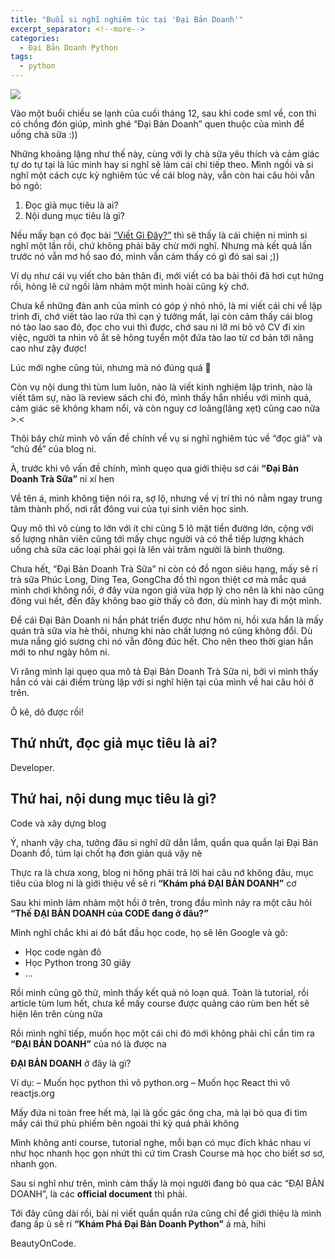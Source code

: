 ```yaml
---
title: "Buổi si nghĩ nghiêm túc tại 'Đại Bản Doanh'"
excerpt_separator: <!--more-->
categories:
  - Đại Bản Doanh Python
tags:
  - python
---
```



![](/assets/images/2020/01/2020-01-buoi-si-nghi-nghiem-tuc-tai-dai-ban-doanh-cover.jpg)

Vào một buổi chiều se lạnh của cuối tháng 12, sau khi code sml về, con thì có chồng đón giúp, mình ghé “Đại Bản Doanh” quen thuộc của mình để uống chà sữa :))

Những khoảng lặng như thế này, cùng với ly chà sữa yêu thích và cảm giác tự do tự tại là lúc minh hay si nghĩ sẽ làm cái chi tiếp theo. Mình ngồi và si nghĩ một cách cực kỳ nghiêm túc về cái blog này, vẫn còn hai câu hỏi vẫn bỏ ngỏ:

1. Đọc giả mục tiêu là ai?
2. Nội dung mục tiêu là gì?

Nếu mấy bạn có đọc bài [“Viết Gì Đây?”]() thì sẽ thấy là cái chiện ni mình si nghĩ một lần rồi, chứ không phải bây chừ mới nghĩ. Nhưng mà kết quả lần trước nó vẫn mơ hồ sao đó, mình vẫn cảm thấy có gì đó sai sai ;))

Ví dụ như cái vụ viết cho bản thân đi, mới viết có ba bài thôi đã hơi cụt hứng rồi, hỏng lẽ cứ ngồi lảm nhảm một mình hoài cũng kỳ chớ.

Chưa kể những đàn anh của mình có góp ý nhỏ nhỏ, là mi viết cái chi về lập trình đi, chớ viết tào lao rứa thì cạn ý tưởng mất, lại còn cảm thấy cái blog nó tào lao sao đó, đọc cho vui thì được, chớ sau ni lỡ mi bỏ vô CV đi xin việc, người ta nhìn vô ắt sẽ hông tuyển một đứa tào lao từ cơ bản tới nâng cao như zậy được!

Lúc mới nghe cũng tủi, nhưng mà nó đúng quá 🙁

Còn vụ nội dung thì tùm lum luôn, nào là viết kinh nghiệm lập trình, nào là viết tâm sự, nào là review sách chi đó, mình thấy hắn nhiều với mình quá, cảm giác sẽ không kham nổi, và còn nguy cơ loãng(lãng xẹt) cũng cao nữa >.<

Thôi bây chừ mình vô vấn đề chính về vụ si nghĩ nghiêm túc về “đọc giả” và “chủ đề” của blog ni.

À, trước khi vô vấn đề chính, mình quẹo qua giới thiệu sơ cái **“Đại Bản Doanh Trà Sữa”** ni xí hen

Về tên á, mình không tiện nói ra, sợ lộ, nhưng về vị trí thì nó nằm ngay trung tâm thành phố, nơi rất đông vui của tụi sinh viên học sinh.

Quy mô thì vô cùng to lớn với ít chi cũng 5 lô mặt tiền đường lớn, cộng với số lượng nhân viên cũng tới mấy chục người và có thể tiếp lượng khách uống chà sữa các loại phải gọi là lên vài trăm người là bình thường.

Chưa hết, “Đại Bản Doanh Trà Sữa” ni còn có đồ ngon siêu hạng, mấy sê ri trà sữa Phúc Long, Ding Tea, GongCha đồ thì ngon thiệt cơ mà mắc quá mình chơi không nổi, ở đây vừa ngon giá vừa hợp lý cho nên là khi nào cũng đông vui hết, đến đây không bao giờ thấy cô đơn, dù mình hay đi một mình.

Để cái Đại Bản Doanh ni hắn phát triển được như hôm ni, hồi xưa hắn là mấy quán trà sữa vỉa hè thôi, nhưng khi nào chất lượng nó cũng không đổi. Dù mưa nắng gió sương chi nó vẫn đông đúc hết. Cho nên theo thời gian hắn mới to như ngày hôm ni.

Vì răng mình lại quẹo qua mô tả Đại Bản Doanh Trà Sữa ni, bởi vì mình thấy hắn có vài cái điểm trùng lặp với si nghĩ hiện tại của mình về hai câu hỏi ở trên.

Ô kê, dô được rồi!

## Thứ nhứt, đọc giả mục tiêu là ai?
Developer.

## Thứ hai, nội dung mục tiêu là gì?
Code và xây dựng blog


Ý, nhanh vậy cha, tưởng đâu si nghĩ dữ dằn lắm, quần qua quần lại Đại Bản Doanh đồ, túm lại chốt hạ đơn giản quá vậy nè


Thực ra là chưa xong, blog ni hông phải trả lời hai câu nớ không đâu, mục tiêu của blog ni là giới thiệu về sê ri **“Khám phá ĐẠI BẢN DOANH”** cơ



Sau khi mình lảm nhảm một hồi ở trên, trong đầu mình nảy ra một câu hỏi **“Thế ĐẠI BẢN DOANH của CODE đang ở đâu?”**

Mình nghĩ chắc khi ai đó bắt đầu học code, họ sẽ lên Google và gõ:

- Học code ngàn đô
- Học Python trong 30 giây
- …

Rồi mình cũng gõ thử, mình thấy kết quả nó loạn quá. Toàn là tutorial, rồi article tùm lum hết, chưa kể mấy course được quảng cáo rùm ben hết sẽ hiện lên trên cùng nữa

Rồi mình nghĩ tiếp, muốn học một cái chi đó mới không phải chỉ cần tìm ra **“ĐẠI BẢN DOANH”** của nó là được na

**ĐẠI BẢN DOANH** ở đây là gì?

Ví dụ:
– Muốn học python thì vô python.org
– Muốn học React thì vô reactjs.org

Mấy đứa ni toàn free hết mà, lại là gốc gác ông cha, mà lại bỏ qua đi tìm mấy cái thứ phù phiếm bên ngoài thì kỳ quá phải không

Mình không anti course, tutorial nghe, mỗi bạn có mục đích khác nhau ví như học nhanh học gọn nhứt thì cứ tìm Crash Course mà học cho biết sơ sơ, nhanh gọn.

Sau si nghĩ như trên, mình cảm thấy là mọi người đang bỏ qua các “ĐẠI BẢN DOANH”, là các **official document** thì phải.


Tới đây cũng dài rồi, bài ni viết quần quần rứa cũng chỉ để giới thiệu là mình đang ấp ủ sê ri **“Khám Phá Đại Bản Doanh Python”** á mà, hihi

BeautyOnCode.
